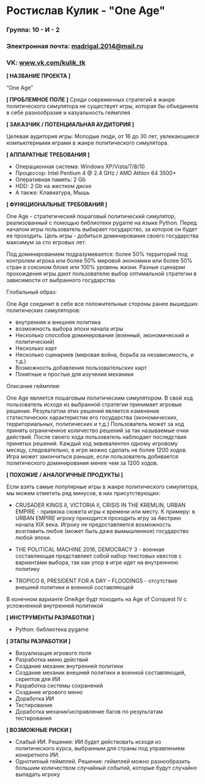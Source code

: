 # Ростислав Кулик - "One Age"

### Группа: 10 - И - 2
### Электронная почта: madrigal.2014@mail.ru
### VK: www.vk.com/kulik_tk


**[ НАЗВАНИЕ ПРОЕКТА ]**

“One Age”

**[ ПРОБЛЕМНОЕ ПОЛЕ ]**
Среди современных стратегий в жанре политического симулятора не существует игры, которая бы объединила в себе разнообразие и казуальность геймплея

**[ ЗАКАЗЧИК / ПОТЕНЦИАЛЬНАЯ АУДИТОРИЯ ]**

Целевая аудитория игры:
Молодые люди, от 16 до 30 лет, увлекающиеся компьютерными играми в жанре политического симулятора.

**[ АППАРАТНЫЕ ТРЕБОВАНИЯ ]** 


* Операционная система: Windows XP/Vista/7/8/10
* Процессор: Intel Pentium 4 @ 2.4 GHz / AMD Athlon 64 3500+
* Оперативная память: 2 Gb
* HDD: 2 Gb на жестком диске
* А также: Клавиатура, Мышь


**[ ФУНКЦИОНАЛЬНЫЕ ТРЕБОВАНИЯ ]**


One Age - стратегический пошаговый политический симулятор, реализованный с помощью библиотеки pygame на языке Python.
Перед началом игры пользователь выбирает государство, за которое он будет ее проходить.
Цель игры - добиться доминирования своего государства максимум за сто игровых лет.

Под доминированием подразумевается:
    более 50% территорий под контролем игрока
    или
    более 50% мировой экономики
    или
    более 50% стран в союзном блоке
    или
    100% уровень жизни.
Разные сценарии прохождения игры дают пользователю выбор оптимальной стратегии в зависимости от выбранного государства.

Глобальный образ:

One Age соединит в себе все положительные стороны ранее вышедших политических симуляторов:
* внутренняя и внешняя политика
* возможность выбора эпохи начала игры
* Несколько способов доминирования (военный, экономический и политический)
* Несколько карт
* Несколько сценариев (мировая война, борьба за независимость, и т.д.)
* Возможность добавления пользовательских карт
* Понятные и простые для изучения механики
 
Описание геймплея:

One Age является пошаговым политическим симулятором.
В свой ход пользователь исходя из выбранной стратегии принимает игровые решения. Результатом этих решений является изменение статистических характеристик его государства (экономических, территориальных, политических и т.д.)
Пользователь может за ход принять ограниченное количество решений за так называемые очки действий. После своего хода пользователь наблюдает последствия принятых решений. Каждый ход эквивалентен одному игровому месяцу, следовательно, в игре можно сделать не более 1200 ходов.
Игра может закончиться раньше, если пользователь добивается политического доминирования менее чем за 1200 ходов.


**[ ПОХОЖИЕ / АНАЛОГИЧНЫЕ ПРОДУКТЫ ]**

Если взять самые популярные игры в жанре политического симулятора, мы можем отметить ряд минусов, в них присутствующих:

* CRUSADER KINGS II, VICTORIA II, CRISIS IN THE KREMLIN, URBAN EMPIRE - привязка сюжета игры к времени или месту. К примеру: в URBAN EMPIRE игроку приходится проходить игру за Австрию начала XIX века. 
    Игроку не предоставляется вохможность возглавить любое (может быть даже вымышленное) государство любой эпохи. 
    
* THE POLITICAL MACHINE 2016, DEMOCRACY 3 - военная составляющая представляет собой набор текстовых квестов с вариантами выбора, так как упор в игре идет на внутреннюю политику

* TROPICO 6, PRESIDENT FOR A DAY – FLOODINGS - отсутствие внешней политики и военной составляющей


В конечном варианте OneAge будт походить на Age of Conquest IV с усложненной внутренней политикой


**[ ИНСТРУМЕНТЫ РАЗРАБОТКИ ]**

* Python: библиотека pygame

**[ ЭТАПЫ РАЗРАБОТКИ ]**

* Визуализация игрового поля
* Разработка меню действий
* Создание механик внутренней политики
* Создание механик внешней политики и военной составляющей, скриптов для ИИ
* Разработка системы сохранений
* Создание игрового меню
* Доработка ИИ
* Тестирование
* Доработка механик\исправление багов по результатам тестирования

**[ ВОЗМОЖНЫЕ РИСКИ ]**

* Слабый ИИ.
Решение: ИИ будет действовать исходя из политического курса, выбранным для страны под управлением конкретного ИИ. 
* Однотипный геймплей.
Решение: геймплей можно разнообразить большим количеством случайный событий, которые будут случайно выпадать игроку 
